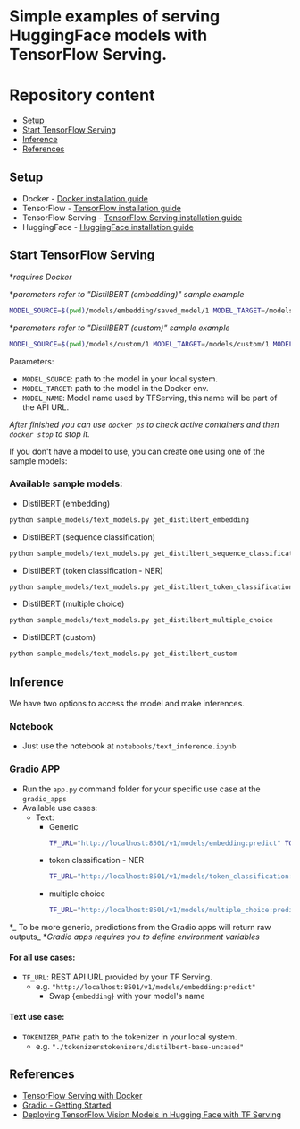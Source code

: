 # Simple examples of serving HuggingFace models with TensorFlow Serving.

# Repository content
- [Setup](#setup)
- [Start TensorFlow Serving](#start-tensorflow-serving)
- [Inference](#inference)
- [References](#references)

## Setup
- Docker - [Docker installation guide](https://help.github.com/en/github/getting-started-with-github/set-up-git)
- TensorFlow - [TensorFlow installation guide](https://www.tensorflow.org/install)
- TensorFlow Serving - [TensorFlow Serving installation guide](https://www.tensorflow.org/tfx/serving/docker)
- HuggingFace - [HuggingFace installation guide](https://huggingface.co/docs/transformers/installation)

## Start TensorFlow Serving
*_requires Docker_

*_parameters refer to "DistilBERT (embedding)" sample example_

```bash
MODEL_SOURCE=$(pwd)/models/embedding/saved_model/1 MODEL_TARGET=/models/embedding/1 MODEL_NAME=embedding sh scripts/start_tf_serving.sh
```

*_parameters refer to "DistilBERT (custom)" sample example_

```bash
MODEL_SOURCE=$(pwd)/models/custom/1 MODEL_TARGET=/models/custom/1 MODEL_NAME=custom sh scripts/start_tf_serving.sh
```
Parameters:
- `MODEL_SOURCE`: path to the model in your local system.
- `MODEL_TARGET`: path to the model in the Docker env.
- `MODEL_NAME`: Model name used by TFServing, this name will be part of the API URL.

_After finished you can use `docker ps` to check active containers and then `docker stop` to stop it._

If you don't have a model to use, you can create one using one of the sample models:

### Available sample models:
- DistilBERT (embedding)
```bash
python sample_models/text_models.py get_distilbert_embedding
```
- DistilBERT (sequence classification)
```bash
python sample_models/text_models.py get_distilbert_sequence_classification
```
- DistilBERT (token classification - NER)
```bash
python sample_models/text_models.py get_distilbert_token_classification
```
- DistilBERT (multiple choice)
```bash
python sample_models/text_models.py get_distilbert_multiple_choice
```
- DistilBERT (custom)
```bash
python sample_models/text_models.py get_distilbert_custom
```

## Inference
We have two options to access the model and make inferences.

### Notebook
 - Just use the notebook at `notebooks/text_inference.ipynb`

### Gradio APP
- Run the `app.py` command folder for your specific use case at the `gradio_apps`
- Available use cases:
  - Text:
    - Generic
      ```bash
      TF_URL="http://localhost:8501/v1/models/embedding:predict" TOKENIZER_PATH="./tokenizers/distilbert-base-uncased" python gradio_apps/text_app.py
      ```
    - token classification - NER
      ```bash
      TF_URL="http://localhost:8501/v1/models/token_classification:predict" TOKENIZER_PATH="./tokenizers/distilbert-base-uncased" python gradio_apps/text_ner_app.py
      ```
    - multiple choice
      ```bash
      TF_URL="http://localhost:8501/v1/models/multiple_choice:predict" TOKENIZER_PATH="./tokenizers/distilbert-base-uncased" python gradio_apps/text_multiple_choice_app.py
      ```

 *_ To be more generic, predictions from the Gradio apps will return raw outputs_
 *_Gradio apps requires you to define environment variables_
 
 #### For all use cases:
 - `TF_URL`: REST API URL provided by your TF Serving.
   - e.g. `"http://localhost:8501/v1/models/embedding:predict"`
     - Swap {`embedding`} with your model's name
 
 #### Text use case:
 - `TOKENIZER_PATH`: path to the tokenizer in your local system.
   - e.g. `"./tokenizerstokenizers/distilbert-base-uncased"`

## References
- [TensorFlow Serving with Docker](https://www.tensorflow.org/tfx/serving/docker#creating_your_own_serving_image)
- [Gradio - Getting Started](https://gradio.app/getting_started/)
- [Deploying TensorFlow Vision Models in Hugging Face with TF Serving](https://huggingface.co/blog/tf-serving-vision)